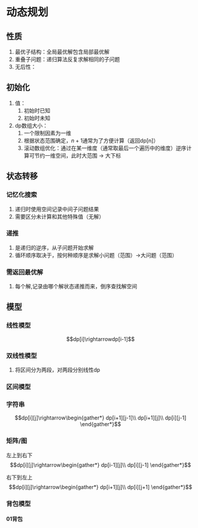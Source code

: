 # 动态规划

## 性质

1. 最优子结构：全局最优解包含局部最优解
2. 重叠子问题：递归算法反复求解相同的子问题
3. 无后性：

## 初始化

1. 值：
   1. 初始时已知
   2. 初始时未知
2. dp数组大小：
   1. 一个限制因素为一维
   2. 根据状态范围确定，$n+1$通常为了方便计算（返回dp[n]）
   3. 滚动数组优化：通过在某一维度（通常取最后一个遍历中的维度）逆序计算可节约一维空间，此时大范围 -> 大下标

## 状态转移

### 记忆化搜索

1. 递归时使用空间记录中间子问题结果
2. 需要区分未计算和其他特殊值（无解）

### 递推

1. 是递归的逆序，从子问题开始求解
2. 循环顺序取决于，按何种顺序是求解小问题（范围）->大问题（范围）

### 需返回最优解

1. 每个解,记录由哪个解状态递推而来，倒序查找解空间

## 模型

### 线性模型

$$dp[i]\rightarrowdp[i-1]$$

### 双线性模型

1. 将区间分为两段，对两段分别线性dp

### 区间模型

### 字符串

$$dp[i][j]\rightarrow\begin{gather*}
    dp[i+1][j-1]\\
    dp[i+1][j]\\
    dp[i][j-1]
\end{gather*}$$

### 矩阵/图

左上到右下
$$dp[i][j]\rightarrow\begin{gather*}
    dp[i-1][j]\\
    dp[i][j-1]
\end{gather*}$$

右下到左上
$$dp[i][j]\rightarrow\begin{gather*}
    dp[i+1][j]\\
    dp[i][j+1]
\end{gather*}$$

### 背包模型

#### 01背包

